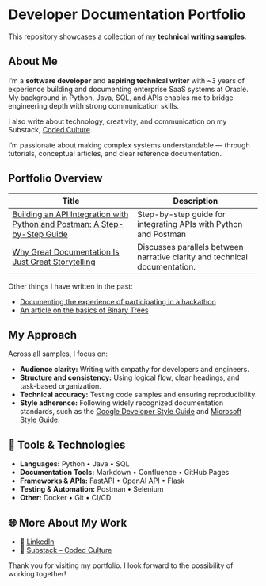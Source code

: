# Developer Documentation Portfolio

This repository showcases a collection of my **technical writing samples**.

## About Me
I’m a **software developer** and **aspiring technical writer** with ~3 years of experience building and documenting enterprise SaaS systems at Oracle. My background in Python, Java, SQL, and APIs enables me to bridge engineering depth with strong communication skills.  

I also write about technology, creativity, and communication on my Substack, [Coded Culture](https://codedculture.substack.com).  

I’m passionate about making complex systems understandable — through tutorials, conceptual articles, and clear reference documentation.

## Portfolio Overview

| Title | Description |
|--------|-------------|
| [Building an API Integration with Python and Postman: A Step-by-Step Guide](./api-integration-python-postman.md) | Step-by-step guide for integrating APIs with Python and Postman |
| [Why Great Documentation Is Just Great Storytelling](./documentation-storytelling.md) | Discusses parallels between narrative clarity and technical documentation. |

Other things I have written in the past:
- [Documenting the experience of participating in a hackathon](https://we-ace.medium.com/nonstopher-to-solve-a-global-problem-and-make-an-impact-we-need-to-push-ourselves-to-dive-c5406090a6a1)
- [An article on the basics of Binary Trees](https://www.geeksforgeeks.org/dsa/height-and-depth-of-a-node-in-a-binary-tree/)

## My Approach

Across all samples, I focus on:
- **Audience clarity:** Writing with empathy for developers and engineers.  
- **Structure and consistency:** Using logical flow, clear headings, and task-based organization.  
- **Technical accuracy:** Testing code samples and ensuring reproducibility.  
- **Style adherence:** Following widely recognized documentation standards, such as the [Google Developer Style Guide](https://developers.google.com/style) and [Microsoft Style Guide](https://learn.microsoft.com/en-us/style-guide/).

## 🧰 Tools & Technologies

- **Languages:** Python • Java • SQL  
- **Documentation Tools:** Markdown • Confluence • GitHub Pages  
- **Frameworks & APIs:** FastAPI • OpenAI API • Flask  
- **Testing & Automation:** Postman • Selenium  
- **Other:** Docker • Git • CI/CD

## 🌐 More About My Work

- 💼 [LinkedIn](https://www.linkedin.com/in/mihika-shrivastava-6a22001a0)  
- 📰 [Substack – Coded Culture](https://codedculture.substack.com)

Thank you for visiting my portfolio. I look forward to the possibility of working together!